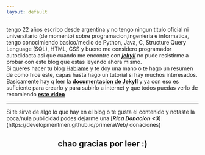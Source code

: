 ```yaml
---
layout: default
---
```

tengo 22 años escribo desde argentina y no tengo ningun titulo oficial ni universitario (de momento) 	sobre programacion,ingenieria e informatica, tengo conocimiendo basico/medio de Python, Java, C, 
Structure Query Lenguage (SQL), HTML, CSS y bueno me considero programador autodidacta asi que cuando me encontre con [<b><em>jekyll</em></b>](https://jekyllrb.com/) no pude resistirme a probar con este blog que estas leyendo ahora mismo.
<br>
Si queres hacer tu blog [Hablame]({{site.contact}}) y te doy una mano o te hago un resumen de como hice este, capas hasta hago un tutorial si hay muchos interesados. Basicamente hay q leer la [<b>documentacion de Jekyll</b>](https://jekyllrb.com/docs/) y ya con eso es suficiente para crearlo y para subirlo a internet y que todos puedas verlo de recomiendo [<b>este video</b>](https://www.youtube.com/watch?v=fqFjuX4VZmU&list=PLLAZ4kZ9dFpOPV5C5Ay0pHaa0RJFhcmcB&index=19)
<hr>
Si te sirve de algo lo que hay en el blog o te gusta el contenido y notaste la poca/nula publicidad 
podes dejarme una [<b><em>Rica Donacion <3</em></b>](https://developmentmen.github.io/primeraWeb/
donaciones)
<h2 style="text-align: center;">chao gracias por leer :)</h2>